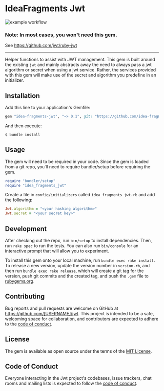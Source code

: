 # IdeaFragments Jwt
![example workflow](https://github.com/idea-fragments/idea-fragments-jwt/actions/workflows/main.yml/badge.svg)

### Note: In most cases, you won't need this gem.
See https://github.com/jwt/ruby-jwt
___

Helper functions to assist with JWT management. This gem is built around the existing `jwt` and mainly abstracts away the need to always pass a jwt algorithm or secret when using a jwt service. Rather, the services provided with this gem will make use of the secret and algorithm you predefine in an initializer.

## Installation

Add this line to your application's Gemfile:

```ruby
gem "idea-fragments-jwt", "~> 0.1", git: "https://github.com/idea-fragments/idea-fragments-jwt"
```

And then execute:

    $ bundle install

## Usage

The gem will need to be required in your code. Since the gem is loaded from a git repo, you'll need to require bundler/setup before requiring the gem.

```ruby
require "bundler/setup"
require "idea_fragments_jwt"
```

Create a file in `config/initializers` called `idea_fragments_jwt.rb` and add the following:
```ruby
Jwt.algorithm = "<your hashing algorithm>"
Jwt.secret = "<your secret key>"
```

## Development

After checking out the repo, run `bin/setup` to install dependencies. Then, run `rake spec` to run the tests. You can also run `bin/console` for an interactive prompt that will allow you to experiment.

To install this gem onto your local machine, run `bundle exec rake install`. To release a new version, update the version number in `version.rb`, and then run `bundle exec rake release`, which will create a git tag for the version, push git commits and the created tag, and push the `.gem` file to [rubygems.org](https://rubygems.org).

## Contributing

Bug reports and pull requests are welcome on GitHub at https://github.com/[USERNAME]/jwt. This project is intended to be a safe, welcoming space for collaboration, and contributors are expected to adhere to the [code of conduct](https://github.com/[USERNAME]/jwt/blob/master/CODE_OF_CONDUCT.md).

## License

The gem is available as open source under the terms of the [MIT License](https://opensource.org/licenses/MIT).

## Code of Conduct

Everyone interacting in the Jwt project's codebases, issue trackers, chat rooms and mailing lists is expected to follow the [code of conduct](https://github.com/[USERNAME]/jwt/blob/master/CODE_OF_CONDUCT.md).
